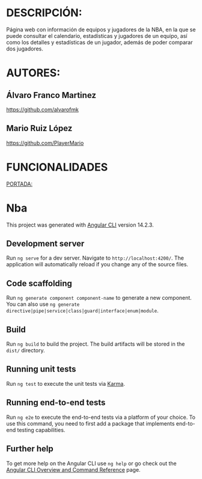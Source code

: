 # DESCRIPCIÓN:
Página web con información de equipos y jugadores de la NBA, en la que se puede consultar el calendario, estadísticas y jugadores de un equipo, así como los
detalles y estadísticas de un jugador, además de poder comparar dos jugadores.

# AUTORES:
## Álvaro Franco Martinez
https://github.com/alvarofmk

## Mario Ruiz López
https://github.com/PlayerMario

# FUNCIONALIDADES
[PORTADA:](src/img/portada.png)


# Nba

This project was generated with [Angular CLI](https://github.com/angular/angular-cli) version 14.2.3.

## Development server

Run `ng serve` for a dev server. Navigate to `http://localhost:4200/`. The application will automatically reload if you change any of the source files.

## Code scaffolding

Run `ng generate component component-name` to generate a new component. You can also use `ng generate directive|pipe|service|class|guard|interface|enum|module`.

## Build

Run `ng build` to build the project. The build artifacts will be stored in the `dist/` directory.

## Running unit tests

Run `ng test` to execute the unit tests via [Karma](https://karma-runner.github.io).

## Running end-to-end tests

Run `ng e2e` to execute the end-to-end tests via a platform of your choice. To use this command, you need to first add a package that implements end-to-end testing capabilities.

## Further help

To get more help on the Angular CLI use `ng help` or go check out the [Angular CLI Overview and Command Reference](https://angular.io/cli) page.
